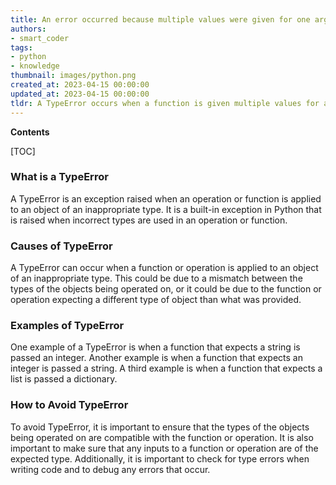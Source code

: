 ```yaml
---
title: An error occurred because multiple values were given for one argument
authors:
- smart_coder
tags:
- python
- knowledge
thumbnail: images/python.png
created_at: 2023-04-15 00:00:00
updated_at: 2023-04-15 00:00:00
tldr: A TypeError occurs when a function is given multiple values for a single argument.
---
```


**Contents**

[TOC]

### What is a TypeError
A TypeError is an exception raised when an operation or function is applied to an object of an inappropriate type. It is a built-in exception in Python that is raised when incorrect types are used in an operation or function.

### Causes of TypeError
A TypeError can occur when a function or operation is applied to an object of an inappropriate type. This could be due to a mismatch between the types of the objects being operated on, or it could be due to the function or operation expecting a different type of object than what was provided.

### Examples of TypeError
One example of a TypeError is when a function that expects a string is passed an integer. Another example is when a function that expects an integer is passed a string. A third example is when a function that expects a list is passed a dictionary.

### How to Avoid TypeError
To avoid TypeError, it is important to ensure that the types of the objects being operated on are compatible with the function or operation. It is also important to make sure that any inputs to a function or operation are of the expected type. Additionally, it is important to check for type errors when writing code and to debug any errors that occur.
